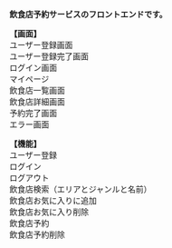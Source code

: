 __飲食店予約サービスのフロントエンドです。__

__【画面】__  
ユーザー登録画面  
ユーザー登録完了画面  
ログイン画面  
マイページ  
飲食店一覧画面  
飲食店詳細画面  
予約完了画面  
エラー画面  

__【機能】__  
ユーザー登録  
ログイン  
ログアウト  
飲食店検索（エリアとジャンルと名前）  
飲食店お気に入りに追加  
飲食店お気に入り削除  
飲食店予約  
飲食店予約削除  
